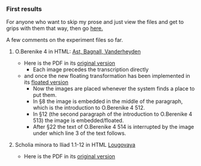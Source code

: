### First results

For anyone who want to skip my prose and just view the files and get to grips with them that way, then go [here.](https://github.com/jcowey/P3/tree/master/pdfs/PDF_improvement_experimentation)

A few comments on the experiment files so far.

1. O.Berenike 4 in HTML: [Ast, Bagnall, Vanderheyden](https://journals.ub.uni-heidelberg.de/index.php/pylon/article/view/89358/83988)
   - Here is the PDF in its [original version](https://journals.ub.uni-heidelberg.de/index.php/pylon/article/view/89358/84248)
     - Each image precedes the transcription directly
   - and once the new floating transformation has been implemented in its [floated version](https://github.com/jcowey/P3/blob/master/pdfs/PDF_improvement_experimentation/p3test_ast_bagnall_berenike_4_text_float_after.pdf)
     - Now the images are placed whenever the system finds a place to put them.
     - In §8 the image is embedded in the middle of the paragraph, which is the introduction to O.Berenike 4 512.
     - In §12 (the second paragraph of the introduction to O.Berenike 4 513) the image is embedded/floated.
     - After §22 the text of O.Berenike 4 514 is interrupted by the image under which line 3 of the text follows.
   
2. Scholia minora to Iliad 1.1-12 in HTML [Lougovaya](https://journals.ub.uni-heidelberg.de/index.php/pylon/article/view/98180/93353)
   - Here is the PDF in its [original version](https://journals.ub.uni-heidelberg.de/index.php/pylon/article/view/98180/93354)



